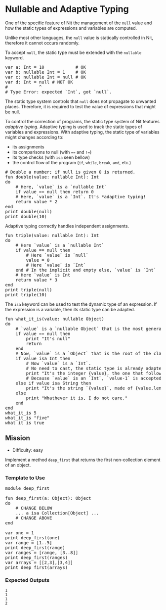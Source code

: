 # Nullable and Adaptive Typing

One of the specific feature of Nit the management of the `null` value and how the static types of expressions and variables are computed.

Unlike most other languages, the `null` value is statically controlled in Nit, therefore it cannot occurs randomly.

To accept `null`, the static type must be extended with the `nullable` keyword.

<pre class="hl"><span class="hl kwa">var</span> a<span class="hl opt">:</span> <span class="hl kwb">Int</span> <span class="hl opt">=</span> <span class="hl num">10</span>            <span class="hl slc"># OK</span>
<span class="hl kwa">var</span> b<span class="hl opt">:</span> <span class="hl kwa">nullable</span> <span class="hl kwb">Int</span> <span class="hl opt">=</span> <span class="hl num">1</span>    <span class="hl slc"># OK</span>
<span class="hl kwa">var</span> c<span class="hl opt">:</span> <span class="hl kwa">nullable</span> <span class="hl kwb">Int</span> <span class="hl opt">=</span> <span class="hl kwa">null</span> <span class="hl slc"># OK</span>
<span class="hl kwa">var</span> d<span class="hl opt">:</span> <span class="hl kwb">Int</span> <span class="hl opt">=</span> <span class="hl kwa">null</span> <span class="hl slc"># NOT OK</span>
<span class="hl slc">#            ^</span>
<span class="hl slc"># Type Error: expected `Int`, got `null`.</span>
</pre>

The static type system controls that `null` does not propagate to unwanted places.
Therefore, it is required to test the value of expressions that might be null.

To control the correction of programs, the static type system of Nit features *adaptive typing*.
Adaptive typing is used to track the static types of variables and expressions.
With adaptive typing, the static type of variables might changes according to:

* its assignments
* its comparisons to null (with `==` and `!=`)
* its type checks (with `isa` seen bellow)
* the control flow of the program (`if`, `while`, `break`, `and`, etc.)

<pre class="hl"><span class="hl slc"># Double a number; if null is given 0 is returned.</span>
<span class="hl kwa">fun</span> double<span class="hl opt">(</span>value<span class="hl opt">:</span> <span class="hl kwa">nullable</span> <span class="hl kwb">Int</span><span class="hl opt">):</span> <span class="hl kwb">Int</span>
<span class="hl kwa">do</span>
	<span class="hl slc"># Here, `value` is a `nullable Int`</span>
	<span class="hl kwa">if</span> value <span class="hl opt">==</span> <span class="hl kwa">null then return</span> <span class="hl num">0</span>
	<span class="hl slc"># Here, `value` is a `Int`. It's *adaptive typing!</span>
	<span class="hl kwa">return</span> value <span class="hl opt">*</span> <span class="hl num">2</span>
<span class="hl kwa">end</span>
print double<span class="hl opt">(</span><span class="hl kwa">null</span><span class="hl opt">)</span>
print double<span class="hl opt">(</span><span class="hl num">10</span><span class="hl opt">)</span>
</pre>

Adaptive typing correctly handles independent assignments.

<pre class="hl"><span class="hl kwa">fun</span> triple<span class="hl opt">(</span>value<span class="hl opt">:</span> <span class="hl kwa">nullable</span> <span class="hl kwb">Int</span><span class="hl opt">):</span> <span class="hl kwb">Int</span>
<span class="hl kwa">do</span>
	<span class="hl slc"># Here `value` is a `nullable Int`</span>
	<span class="hl kwa">if</span> value <span class="hl opt">==</span> <span class="hl kwa">null then</span>
		<span class="hl slc"># Here `value` is `null`</span>
		value <span class="hl opt">=</span> <span class="hl num">0</span>
		<span class="hl slc"># Here `value` is `Int`</span>
	<span class="hl kwa">end</span> <span class="hl slc"># In the implicit and empty else, `value` is `Int`</span>
	<span class="hl slc"># Here `value` is Int</span>
	<span class="hl kwa">return</span> value <span class="hl opt">*</span> <span class="hl num">3</span>
<span class="hl kwa">end</span>
print triple<span class="hl opt">(</span><span class="hl kwa">null</span><span class="hl opt">)</span>
print triple<span class="hl opt">(</span><span class="hl num">10</span><span class="hl opt">)</span>
</pre>

The `isa` keyword can be used to test the dynamic type of an expression.
If the expression is a variable, then its static type can be adapted.

<pre class="hl"><span class="hl kwa">fun</span> what_it_is<span class="hl opt">(</span>value<span class="hl opt">:</span> <span class="hl kwa">nullable</span> <span class="hl kwb">Object</span><span class="hl opt">)</span>
<span class="hl kwa">do</span>
	<span class="hl slc"># `value` is a `nullable Object` that is the most general type is the type hierarchy of Nit.</span>
	<span class="hl kwa">if</span> value <span class="hl opt">==</span> <span class="hl kwa">null then</span>
		print <span class="hl str">&quot;It's null&quot;</span>
		<span class="hl kwa">return</span>
	<span class="hl kwa">end</span>
	<span class="hl slc"># Now, `value` is a `Object` that is the root of the class hierarchy.</span>
	<span class="hl kwa">if</span> value <span class="hl kwa">isa</span> <span class="hl kwb">Int</span> <span class="hl kwa">then</span>
		<span class="hl slc"># Now `value` is a `Int`.</span>
		<span class="hl slc"># No need to cast, the static type is already adapted.</span>
		print <span class="hl str">&quot;It's the integer</span> <span class="hl esc">{value}</span><span class="hl str">, the one that follows</span> <span class="hl esc">{value-1}</span><span class="hl str">.&quot;</span>
		<span class="hl slc"># Because `value` is an `Int`, `value-1` is accepted</span>
	<span class="hl kwa">else if</span> value <span class="hl kwa">isa</span> <span class="hl kwb">String</span> <span class="hl kwa">then</span>
		print <span class="hl str">&quot;It's the string `</span><span class="hl esc">{value}</span><span class="hl str">`, made of</span> <span class="hl esc">{value.length}</span> <span class="hl str">charcters.&quot;</span>
	<span class="hl kwa">else</span>
		print <span class="hl str">&quot;Whathever it is, I do not care.&quot;</span>
	<span class="hl kwa">end</span>
<span class="hl kwa">end</span>
what_it_is <span class="hl num">5</span>
what_it_is <span class="hl str">&quot;five&quot;</span>
what_it_is <span class="hl kwa">true</span>
</pre>

## Mission

* Difficulty: easy

Implement a method `deep_first` that returns the first non-collection element of an object.

### Template to Use

<pre class="hl"><span class="hl kwa">module</span> deep_first

<span class="hl kwa">fun</span> deep_first<span class="hl opt">(</span>a<span class="hl opt">:</span> <span class="hl kwb">Object</span><span class="hl opt">):</span> <span class="hl kwb">Object</span>
<span class="hl kwa">do</span>
	<span class="hl slc"># CHANGE BELOW</span>
	<span class="hl opt">...</span> a <span class="hl kwa">isa</span> <span class="hl kwb">Collection</span><span class="hl opt">[</span><span class="hl kwb">Object</span><span class="hl opt">] ...</span>
	<span class="hl slc"># CHANGE ABOVE</span>
<span class="hl kwa">end</span>

<span class="hl kwa">var</span> one <span class="hl opt">=</span> <span class="hl num">1</span>
print deep_first<span class="hl opt">(</span>one<span class="hl opt">)</span>
<span class="hl kwa">var</span> range <span class="hl opt">= [</span><span class="hl num">1</span><span class="hl opt">.</span><span class="hl num">.5</span><span class="hl opt">]</span>
print deep_first<span class="hl opt">(</span>range<span class="hl opt">)</span>
<span class="hl kwa">var</span> ranges <span class="hl opt">= [</span>range<span class="hl opt">, [</span><span class="hl num">3</span><span class="hl opt">.</span><span class="hl num">.8</span><span class="hl opt">]]</span>
print deep_first<span class="hl opt">(</span>ranges<span class="hl opt">)</span>
<span class="hl kwa">var</span> arrays <span class="hl opt">= [[</span><span class="hl num">2</span><span class="hl opt">,</span><span class="hl num">3</span><span class="hl opt">],[</span><span class="hl num">3</span><span class="hl opt">,</span><span class="hl num">4</span><span class="hl opt">]]</span>
print deep_first<span class="hl opt">(</span>arrays<span class="hl opt">)</span>
</pre>

### Expected Outputs

	1
	1
	1
	2
